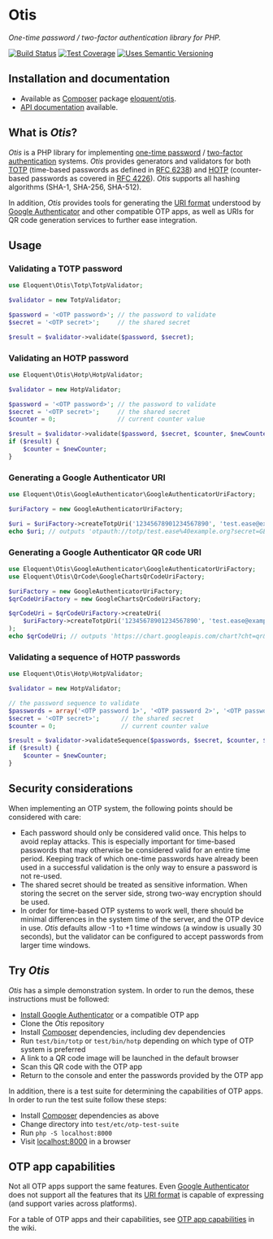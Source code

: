 # Otis

*One-time password / two-factor authentication library for PHP.*

[![Build Status]][Latest build]
[![Test Coverage]][Test coverage report]
[![Uses Semantic Versioning]][SemVer]

## Installation and documentation

* Available as [Composer] package [eloquent/otis].
* [API documentation] available.

## What is *Otis*?

*Otis* is a PHP library for implementing [one-time password] / [two-factor
authentication] systems. *Otis* provides generators and validators for both
[TOTP][] (time-based passwords as defined in [RFC 6238]) and [HOTP][]
(counter-based passwords as covered in [RFC 4226]). *Otis* supports all hashing
algorithms (SHA-1, SHA-256, SHA-512).

In addition, *Otis* provides tools for generating the [URI format] understood by
[Google Authenticator] and other compatible OTP apps, as well as URIs for QR
code generation services to further ease integration.

## Usage

### Validating a TOTP password

```php
use Eloquent\Otis\Totp\TotpValidator;

$validator = new TotpValidator;

$password = '<OTP password>'; // the password to validate
$secret = '<OTP secret>';     // the shared secret

$result = $validator->validate($password, $secret);
```

### Validating an HOTP password

```php
use Eloquent\Otis\Hotp\HotpValidator;

$validator = new HotpValidator;

$password = '<OTP password>'; // the password to validate
$secret = '<OTP secret>';     // the shared secret
$counter = 0;                 // current counter value

$result = $validator->validate($password, $secret, $counter, $newCounter);
if ($result) {
    $counter = $newCounter;
}
```

### Generating a Google Authenticator URI

```php
use Eloquent\Otis\GoogleAuthenticator\GoogleAuthenticatorUriFactory;

$uriFactory = new GoogleAuthenticatorUriFactory;

$uri = $uriFactory->createTotpUri('12345678901234567890', 'test.ease@example.org');
echo $uri; // outputs 'otpauth://totp/test.ease%40example.org?secret=GEZDGNBVGY3TQOJQGEZDGNBVGY3TQOJQ'
```

### Generating a Google Authenticator QR code URI

```php
use Eloquent\Otis\GoogleAuthenticator\GoogleAuthenticatorUriFactory;
use Eloquent\Otis\QrCode\GoogleChartsQrCodeUriFactory;

$uriFactory = new GoogleAuthenticatorUriFactory;
$qrCodeUriFactory = new GoogleChartsQrCodeUriFactory;

$qrCodeUri = $qrCodeUriFactory->createUri(
    $uriFactory->createTotpUri('12345678901234567890', 'test.ease@example.org')
);
echo $qrCodeUri; // outputs 'https://chart.googleapis.com/chart?cht=qr&chs=250x250&chld=%7C0&chl=otpauth%3A%2F%2Ftotp%2Ftest.ease%2540example.org%3Fsecret%3DGEZDGNBVGY3TQOJQGEZDGNBVGY3TQOJQ'
```

### Validating a sequence of HOTP passwords

```php
use Eloquent\Otis\Hotp\HotpValidator;

$validator = new HotpValidator;

// the password sequence to validate
$passwords = array('<OTP password 1>', '<OTP password 2>', '<OTP password 3>');
$secret = '<OTP secret>';      // the shared secret
$counter = 0;                  // current counter value

$result = $validator->validateSequence($passwords, $secret, $counter, $newCounter);
if ($result) {
    $counter = $newCounter;
}
```

## Security considerations

When implementing an OTP system, the following points should be considered with
care:

- Each password should only be considered valid once. This helps to avoid replay
  attacks. This is especially important for time-based passwords that may
  otherwise be considered valid for an entire time period. Keeping track of
  which one-time passwords have already been used in a successful validation is
  the only way to ensure a password is not re-used.
- The shared secret should be treated as sensitive information. When storing the
  secret on the server side, strong two-way encryption should be used.
- In order for time-based OTP systems to work well, there should be minimal
  differences in the system time of the server, and the OTP device in use.
  *Otis* defaults allow -1 to +1 time windows (a window is usually 30 seconds),
  but the validator can be configured to accept passwords from larger time
  windows.

## Try *Otis*

*Otis* has a simple demonstration system. In order to run the demos, these
instructions must be followed:

- [Install Google Authenticator] or a compatible OTP app
- Clone the *Otis* repository
- Install [Composer] dependencies, including dev dependencies
- Run `test/bin/totp` or `test/bin/hotp` depending on which type of OTP system
  is preferred
- A link to a QR code image will be launched in the default browser
- Scan this QR code with the OTP app
- Return to the console and enter the passwords provided by the OTP app

In addition, there is a test suite for determining the capabilities of OTP apps.
In order to run the test suite follow these steps:

- Install [Composer] dependencies as above
- Change directory into `test/etc/otp-test-suite`
- Run `php -S localhost:8000`
- Visit [localhost:8000](http://localhost:8000/) in a browser

## OTP app capabilities

Not all OTP apps support the same features. Even [Google Authenticator] does not
support all the features that its [URI format] is capable of expressing (and
support varies across platforms).

For a table of OTP apps and their capabilities, see [OTP app capabilities] in
the wiki.

<!-- References -->

[API documentation]: http://lqnt.co/otis/artifacts/documentation/api/
[Composer]: http://getcomposer.org/
[eloquent/otis]: https://packagist.org/packages/eloquent/otis
[Google Authenticator]: http://en.wikipedia.org/wiki/Google_Authenticator
[HOTP]: http://en.wikipedia.org/wiki/HMAC-based_One-time_Password_Algorithm
[Install Google Authenticator]: https://support.google.com/accounts/answer/1066447?hl=en
[one-time password]: http://en.wikipedia.org/wiki/One-time_password
[OTP app capabilities]: https://github.com/eloquent/otis/wiki/otp-app-capabilities
[RFC 4226]: http://tools.ietf.org/html/rfc4226
[RFC 6238]: http://tools.ietf.org/html/rfc6238
[TOTP]: http://en.wikipedia.org/wiki/Time-based_One-time_Password_Algorithm
[two-factor authentication]: http://en.wikipedia.org/wiki/Multi-factor_authentication
[URI format]: https://code.google.com/p/google-authenticator/wiki/KeyUriFormat

[Build Status]: https://api.travis-ci.org/eloquent/otis.png?branch=master
[Latest build]: https://travis-ci.org/eloquent/otis
[SemVer]: http://semver.org/
[Test coverage report]: https://coveralls.io/r/eloquent/otis
[Test Coverage]: https://coveralls.io/repos/eloquent/otis/badge.png?branch=master
[Uses Semantic Versioning]: http://b.repl.ca/v1/semver-yes-brightgreen.png
